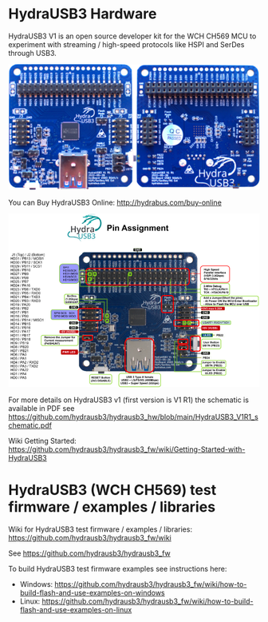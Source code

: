 HydraUSB3 Hardware
========

HydraUSB3 V1 is an open source developer kit for the WCH CH569 MCU to experiment with streaming / high-speed protocols like HSPI and SerDes through USB3.

![HydraUSB3 V1 board](HydraUSB3_V1_board.jpg?)

You can Buy HydraUSB3 Online: http://hydrabus.com/buy-online

![HydraUSB3 V1 Pin Assignment](HydraUSB3_V1_PinAssignment.png?)

For more details on HydraUSB3 v1 (first version is V1 R1) the schematic is available in PDF see https://github.com/hydrausb3/hydrausb3_hw/blob/main/HydraUSB3_V1R1_schematic.pdf

Wiki Getting Started: https://github.com/hydrausb3/hydrausb3_fw/wiki/Getting-Started-with-HydraUSB3

HydraUSB3 (WCH CH569) test firmware / examples / libraries
========

Wiki for HydraUSB3 test firmware / examples / libraries: https://github.com/hydrausb3/hydrausb3_fw/wiki

See https://github.com/hydrausb3/hydrausb3_fw

To build HydraUSB3 test firmware examples see instructions here: 
* Windows: https://github.com/hydrausb3/hydrausb3_fw/wiki/how-to-build-flash-and-use-examples-on-windows
* Linux: https://github.com/hydrausb3/hydrausb3_fw/wiki/how-to-build-flash-and-use-examples-on-linux

